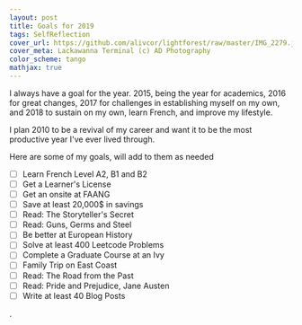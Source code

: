 ```yaml
---
layout: post
title: Goals for 2019
tags: SelfReflection
cover_url: https://github.com/alivcor/lightforest/raw/master/IMG_2279.jpg
cover_meta: Lackawanna Terminal (c) AD Photography
color_scheme: tango
mathjax: true
---
```

<style TYPE="text/css">
code.has-jax {font: inherit; font-size: 100%; background: inherit; border: inherit;}
</style>
<script type="text/x-mathjax-config">
MathJax.Hub.Config({
    tex2jax: {
        inlineMath: [['$','$']],
        skipTags: ['script', 'noscript', 'style', 'textarea', 'pre'] // removed 'code' entry
    }
});
MathJax.Hub.Queue(function() {
    var all = MathJax.Hub.getAllJax(), i;
    for(i = 0; i < all.length; i += 1) {
        all[i].SourceElement().parentNode.className += ' has-jax';
    }
});
</script>
<script type="text/javascript" src="https://cdnjs.cloudflare.com/ajax/libs/mathjax/2.7.4/MathJax.js?config=TeX-AMS_HTML-full"></script>


I always have a goal for the year. 2015, being the year for academics, 2016 for great changes, 2017 for challenges in establishing myself on my own, and 2018 to sustain on my own, learn French, and improve my lifestyle.


I plan 2010 to be a revival of my career and want it to be the most productive year I've ever lived through.

Here are some of my goals, will add to them as needed

- [ ] Learn French Level A2, B1 and B2
- [ ] Get a Learner's License
- [ ] Get an onsite at FAANG
- [ ] Save at least 20,000$ in savings
- [ ] Read: The Storyteller's Secret
- [ ] Read: Guns, Germs and Steel
- [ ] Be better at European History
- [ ] Solve at least 400 Leetcode Problems
- [ ] Complete a Graduate Course at an Ivy
- [ ] Family Trip on East Coast
- [ ] Read: The Road from the Past
- [ ] Read: Pride and Prejudice, Jane Austen
- [ ] Write at least 40 Blog Posts

.